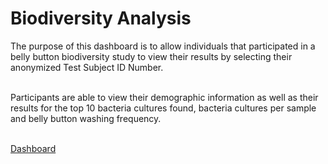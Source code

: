 # Biodiversity Analysis
The purpose of this dashboard is to allow individuals that participated in a belly button biodiversity study to view their results by selecting their anonymized Test Subject ID Number.<br/><br/>

Participants are able to view their demographic information as well as their results for the top 10 bacteria cultures found, bacteria cultures per sample and belly button washing frequency. <br/><br/>

[Dashboard](https://rabascoh.github.io/biodiversity-analysis/)